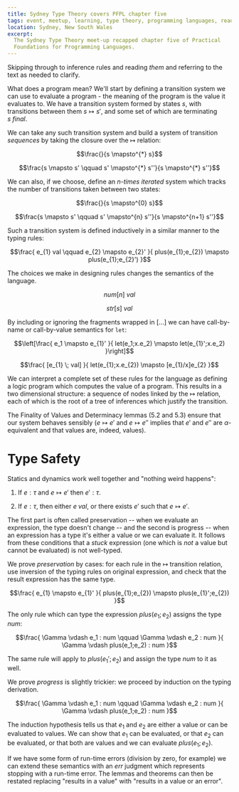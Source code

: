 ```yaml
---
title: Sydney Type Theory covers PFPL chapter five
tags: event, meetup, learning, type theory, programming languages, reading
location: Sydney, New South Wales
excerpt: 
  The Sydney Type Theory meet-up recapped chapter five of Practical
  Foundations for Programming Languages.
---
```


Skipping through to inference rules and reading *them* and referring
to the text as needed to clarify.

What does a program mean? We'll start by defining a transition system
we can use to evaluate a program - the meaning of the program is the
value it evaluates to. We have a transition system formed by states
$s$, with transitions between them $s \mapsto s'$, and some set of
which are terminating $s \: final$.

We can take any such transition system and build a system of
transition *sequences* by taking the closure over the $\mapsto$
relation:

$$\frac{}{s \mapsto^{*} s}$$

$$\frac{s \mapsto s' \qquad s' \mapsto^{*} s''}{s \mapsto^{*} s''}$$

We can also, if we choose, define an *n-times iterated* system which
tracks the number of transitions taken between two states:

$$\frac{}{s \mapsto^{0} s}$$

$$\frac{s \mapsto s' \qquad s' \mapsto^{n} s''}{s \mapsto^{n+1} s''}$$

Such a transition system is defined inductively in a similar manner to
the typing rules:

$$\frac{
e_{1} val \qquad e_{2} \mapsto e_{2}'
}{
plus(e_{1};e_{2}) \mapsto plus(e_{1};e_{2}')
}$$

The choices we make in designing rules changes the semantics of the
language.

$$num[n] \: val$$

$$str[s] \: val$$

By including or ignoring the fragments wrapped in $[...]$ we
can have call-by-name or call-by-value semantics for `let`:

$$\left[\frac{
e_1 \mapsto e_{1}'
}{
let(e_1;x.e_2) \mapsto let(e_{1}';x.e_2)
}\right]$$

$$\frac{
[e_{1} \; val]
}{
let(e_{1};x.e_{2}) \mapsto [e_{1}/x]e_{2}
}$$

We can interpret a complete set of these rules for the language as
defining a logic program which computes the value of a program. This
results in a two dimensional structure: a sequence of nodes linked by
the $\mapsto$ relation, each of which is the root of a tree of
inferences which justify the transition.

The Finality of Values and Determinacy lemmas (5.2 and 5.3) ensure
that our system behaves sensibly ($e \mapsto e'$ and $e \mapsto e''$
implies that $e'$ and $e''$ are $\alpha$-equivalent and that values
are, indeed, values).

Type Safety
===========

Statics and dynamics work well together and "nothing weird happens":

1. If $e : \tau$ and $e \mapsto e'$ then $e' : \tau$.

2. If $e : \tau$, then either $e \; val$, or there exists $e'$ such
   that $e \mapsto e'$.

The first part is often called preservation -- when we evaluate an
expression, the type doesn't change -- and the second is progress --
when an expression has a type it's either a value or we can evaluate
it. It follows from these conditions that a *stuck* expression (one
which is *not* a value but cannot be evaluated) is not well-typed.

We prove *preservation* by cases: for each rule in the $\mapsto$
transition relation, use inversion of the typing rules on original
expression, and check that the result expression has the same type.

$$\frac{
e_{1} \mapsto e_{1}'
}{
plus(e_{1};e_{2}) \mapsto plus(e_{1}';e_{2})
}$$

The only rule which can type the expression $plus(e_{1};e_{2})$
assigns the type $num$:

$$\frac{
\Gamma \vdash e_1 : num \qquad \Gamma \vdash e_2 : num
}{
\Gamma \vdash plus(e_1;e_2) : num
}$$

The same rule will apply to $plus(e_{1}';e_{2})$ and assign the type
$num$ to it as well.

We prove *progress* is slightly trickier: we proceed by induction on
the typing derivation.

$$\frac{
\Gamma \vdash e_1 : num \qquad \Gamma \vdash e_2 : num
}{
\Gamma \vdash plus(e_1;e_2) : num
}$$

The induction hypothesis tells us that $e_1$ and $e_2$ are either a
value or can be evaluated to values. We can show that $e_1$ can be
evaluated, or that $e_2$ can be evaluated, or that both are values and
we can evaluate $plus(e_1;e_2)$.

If we have some form of run-time errors (division by zero, for
example) we can extend these semantics with an $err$ judgment which
represents stopping with a run-time error. The lemmas and theorems can
then be restated replacing "results in a value" with "results in a
value or an error".
